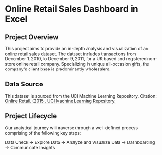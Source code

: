 # Online Retail Sales Dashboard in Excel
## Project Overview 
This project aims to provide an in-depth analysis and visualization of an online retail sales dataset. The dataset includes transactions from December 1, 2010, to December 9, 2011, for a UK-based and registered non-store online retail company. Specializing in unique all-occasion gifts, the company's client base is predominantly wholesalers.
## Data Source
This dataset is sourced from the UCI Machine Learning Repository.
Citation:
[Online Retail. (2015). UCI Machine Learning Repository.](https://doi.org/10.24432/C5BW33)
## Project Lifecycle

Our analytical journey will traverse through a well-defined process comprising of the following key steps:

Data Check → Explore Data → Analyze and Visualize Data → Dashboarding → Communicate Insights